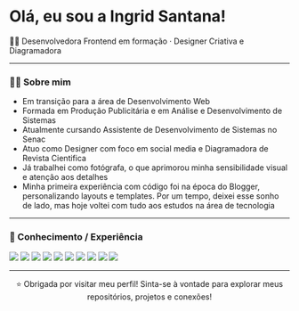 <h1>Olá, eu sou a Ingrid Santana! </h1>
<p>
  👩‍💻 Desenvolvedora Frontend em formação · Designer Criativa e Diagramadora 
</p>

---

### 👩‍🎓 Sobre mim

-  Em transição para a área de Desenvolvimento Web
- Formada em Produção Publicitária e em Análise e Desenvolvimento de Sistemas
- Atualmente cursando Assistente de Desenvolvimento de Sistemas no Senac
- Atuo como Designer com foco em social media e Diagramadora de Revista Cientifica
- Já trabalhei como fotógrafa, o que aprimorou minha sensibilidade visual e atenção aos detalhes
-  Minha primeira experiência com código foi na época do Blogger, personalizando layouts e templates. Por um tempo, deixei esse sonho de lado, mas hoje voltei com tudo aos estudos na área de tecnologia

---

### 🚀 Conhecimento / Experiência

<p> <img src="https://img.shields.io/badge/HTML5-E34F26?style=for-the-badge&logo=html5&logoColor=white"/> <img src="https://img.shields.io/badge/CSS3-1572B6?style=for-the-badge&logo=css3&logoColor=white"/> <img src="https://img.shields.io/badge/JavaScript-F7DF1E?style=for-the-badge&logo=javascript&logoColor=black"/> <img src="https://img.shields.io/badge/Bootstrap-563D7C?style=for-the-badge&logo=bootstrap&logoColor=white"/> <img src="https://img.shields.io/badge/Python-3776AB?style=for-the-badge&logo=python&logoColor=white"/>
<img src="https://img.shields.io/badge/MySQL-005C84?style=for-the-badge&logo=mysql&logoColor=white"/> <img src="https://img.shields.io/badge/Git-F05032?style=for-the-badge&logo=git&logoColor=white"/> <img src="https://img.shields.io/badge/GitHub-181717?style=for-the-badge&logo=github&logoColor=white"/> <img src="https://img.shields.io/badge/Figma-F24E1E?style=for-the-badge&logo=figma&logoColor=white"/> <img src="https://img.shields.io/badge/Canva-00C4CC?style=for-the-badge&logo=canva&logoColor=white"/> 

---

<p align="center">
  ⭐ Obrigada por visitar meu perfil!  
  Sinta-se à vontade para explorar meus repositórios, projetos e conexões!
</p>
